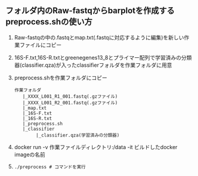 ## フォルダ内のRaw-fastqからbarplotを作成するpreprocess.shの使い方 

1. Raw-fastqの中の.fastqとmap.txt(.fastqに対応するように編集)を新しい作業ファイルにコピー
2. 16S-F.txt,16S-R.txtとgreenegenes13_8とプライマー配列で学習済みの分類器(classifier.qza)が入ったclassifierフォルダを作業フォルダに用意
3. preprocess.shを作業フォルダにコピー
   ```
   作業フォルダ
      |_XXXX_L001_R1_001.fastq(.gzファイル)
      |_XXXX_L001_R2_001.fastq(.gzファイル)
      |_map.txt
      |_16S-F.txt
      |_16S-R.txt
      |_preprocess.sh
      |_classifier
           |_classifier.qza(学習済みの分類器)
   ```

4. docker run -v 作業ファイルディレクトリ:/data -it ビルドしたdocker imageの名前
5. ```
   ./preprocess # コマンドを実行
   ```

